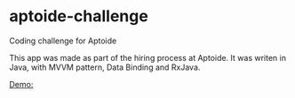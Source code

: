 # aptoide-challenge
Coding challenge for Aptoide

This app was made as part of the hiring process at Aptoide.
It was writen in Java, with MVVM pattern, Data Binding and RxJava.


[Demo:](https://www.youtube.com/watch?v=rJqSeepJfjc&feature=youtu.be)
